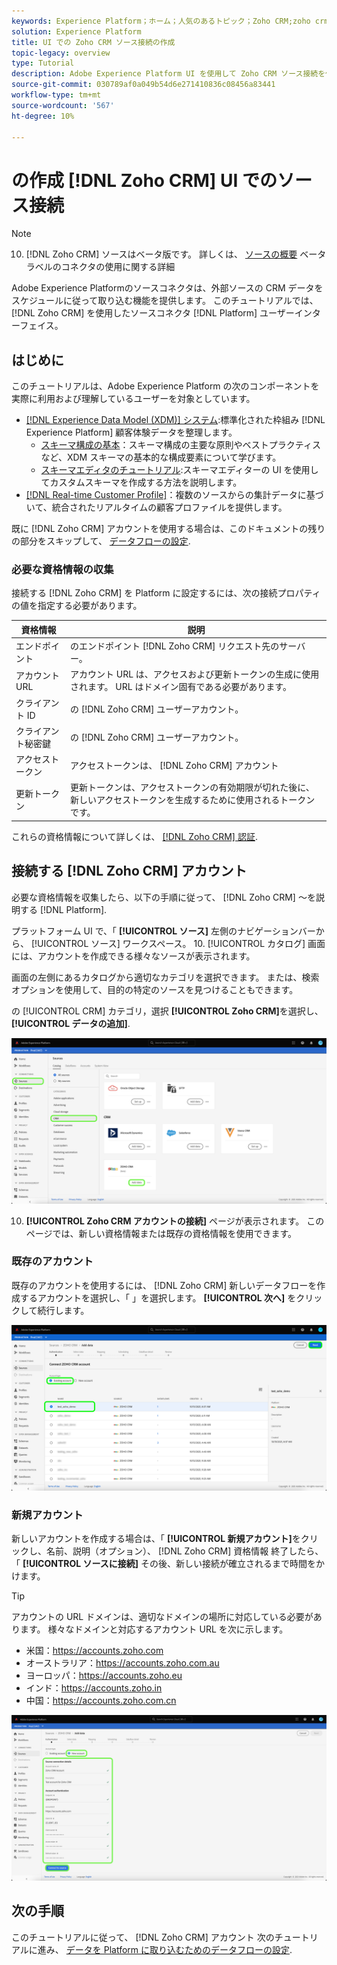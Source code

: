 ```yaml
---
keywords: Experience Platform；ホーム；人気のあるトピック；Zoho CRM;zoho crm;Zoho;zoho
solution: Experience Platform
title: UI での Zoho CRM ソース接続の作成
topic-legacy: overview
type: Tutorial
description: Adobe Experience Platform UI を使用して Zoho CRM ソース接続を作成する方法を説明します。
source-git-commit: 030789af0a049b54d6e271410836c08456a83441
workflow-type: tm+mt
source-wordcount: '567'
ht-degree: 10%

---
```


# の作成 [!DNL Zoho CRM] UI でのソース接続

>[!NOTE]
>
> 10. [!DNL Zoho CRM] ソースはベータ版です。 詳しくは、 [ソースの概要](../../../../home.md#terms-and-conditions) ベータラベルのコネクタの使用に関する詳細

Adobe Experience Platformのソースコネクタは、外部ソースの CRM データをスケジュールに従って取り込む機能を提供します。 このチュートリアルでは、 [!DNL Zoho CRM] を使用したソースコネクタ [!DNL Platform] ユーザーインターフェイス。

## はじめに

このチュートリアルは、Adobe Experience Platform の次のコンポーネントを実際に利用および理解しているユーザーを対象としています。

* [[!DNL Experience Data Model (XDM)] システム](../../../../../xdm/home.md):標準化された枠組み [!DNL Experience Platform] 顧客体験データを整理します。
   * [スキーマ構成の基本](../../../../../xdm/schema/composition.md)：スキーマ構成の主要な原則やベストプラクティスなど、XDM スキーマの基本的な構成要素について学びます。
   * [スキーマエディタのチュートリアル](../../../../../xdm/tutorials/create-schema-ui.md):スキーマエディターの UI を使用してカスタムスキーマを作成する方法を説明します。
* [[!DNL Real-time Customer Profile]](../../../../../profile/home.md)：複数のソースからの集計データに基づいて、統合されたリアルタイムの顧客プロファイルを提供します。

既に [!DNL Zoho CRM] アカウントを使用する場合は、このドキュメントの残りの部分をスキップして、 [データフローの設定](../../dataflow/crm.md).

### 必要な資格情報の収集

接続する [!DNL Zoho CRM] を Platform に設定するには、次の接続プロパティの値を指定する必要があります。

| 資格情報 | 説明 |
| --- | --- |
| エンドポイント | のエンドポイント [!DNL Zoho CRM] リクエスト先のサーバー。 |
| アカウント URL | アカウント URL は、アクセスおよび更新トークンの生成に使用されます。 URL はドメイン固有である必要があります。 |
| クライアント ID | の [!DNL Zoho CRM] ユーザーアカウント。 |
| クライアント秘密鍵 | の [!DNL Zoho CRM] ユーザーアカウント。 |
| アクセストークン | アクセストークンは、 [!DNL Zoho CRM] アカウント |
| 更新トークン | 更新トークンは、アクセストークンの有効期限が切れた後に、新しいアクセストークンを生成するために使用されるトークンです。 |

これらの資格情報について詳しくは、 [[!DNL Zoho CRM] 認証](https://www.zoho.com/crm/developer/docs/api/v2/oauth-overview.html).

## 接続する [!DNL Zoho CRM] アカウント

必要な資格情報を収集したら、以下の手順に従って、 [!DNL Zoho CRM] ～を説明する [!DNL Platform].

プラットフォーム UI で、「 **[!UICONTROL ソース]** 左側のナビゲーションバーから、 [!UICONTROL ソース] ワークスペース。 10. [!UICONTROL カタログ] 画面には、アカウントを作成できる様々なソースが表示されます。

画面の左側にあるカタログから適切なカテゴリを選択できます。 または、検索オプションを使用して、目的の特定のソースを見つけることもできます。

の [!UICONTROL CRM] カテゴリ，選択 **[!UICONTROL Zoho CRM]**&#x200B;を選択し、 **[!UICONTROL データの追加]**.

![カタログ](../../../../images/tutorials/create/zoho/catalog.png)

10. **[!UICONTROL Zoho CRM アカウントの接続]** ページが表示されます。 このページでは、新しい資格情報または既存の資格情報を使用できます。

### 既存のアカウント

既存のアカウントを使用するには、 [!DNL Zoho CRM] 新しいデータフローを作成するアカウントを選択し、「 」を選択します。 **[!UICONTROL 次へ]** をクリックして続行します。

![既存](../../../../images/tutorials/create/zoho/existing.png)

### 新規アカウント

新しいアカウントを作成する場合は、「 **[!UICONTROL 新規アカウント]**&#x200B;をクリックし、名前、説明（オプション）、 [!DNL Zoho CRM] 資格情報 終了したら、「 **[!UICONTROL ソースに接続]** その後、新しい接続が確立されるまで時間をかけます。

>[!TIP]
>
>アカウントの URL ドメインは、適切なドメインの場所に対応している必要があります。 様々なドメインと対応するアカウント URL を次に示します。<ul><li>米国：https://accounts.zoho.com</li><li>オーストラリア：https://accounts.zoho.com.au</li><li>ヨーロッパ：https://accounts.zoho.eu</li><li>インド：https://accounts.zoho.in</li><li>中国：https://accounts.zoho.com.cn</li></ul>

![新規](../../../../images/tutorials/create/zoho/new.png)

## 次の手順

このチュートリアルに従って、 [!DNL Zoho CRM] アカウント 次のチュートリアルに進み、 [データを Platform に取り込むためのデータフローの設定](../../dataflow/crm.md).
